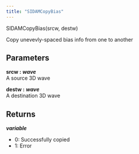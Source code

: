 ```yaml
---
title: "SIDAMCopyBias"
---
```

<p class="function_definition">SIDAMCopyBias(<span class="function_variables">srcw, destw</span>)</p>

Copy unevevly-spaced bias info from one to another

## Parameters

**srcw :** ***wave***  
A source 3D wave

**destw :** ***wave***  
A destination 3D wave

## Returns
***variable***  
* 0: Successfully copied
* 1: Error
